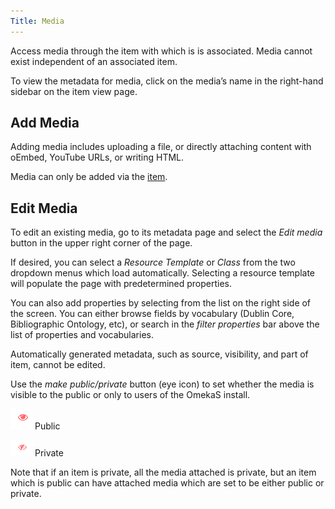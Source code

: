 ```yaml
---
Title: Media
---
```

Access media through the item with which is is associated. Media cannot exist independent of an associated item. 

To view the metadata for media, click on the media’s name in the  right-hand sidebar on the item view page. 

## Add Media

Adding media includes uploading a file, or directly attaching content with oEmbed, YouTube URLs, or writing HTML.

Media can only be added via the [item](../content/Items.md). 

## Edit Media
To edit an existing media, go to its metadata page and select the *Edit media* button in the upper right corner of the page. 

If desired, you can select a *Resource Template* or *Class* from the two dropdown menus which load automatically. Selecting a resource template will populate the page with predetermined properties.

You can also add properties by selecting from the list on the right side of the screen. You can either browse fields by vocabulary (Dublin Core, Bibliographic Ontology, etc), or search in the *filter properties* bar above the list of properties and vocabularies.

Automatically generated metadata, such as source, visibility, and part of item, cannot be edited. 

Use the *make public/private* button (eye icon) to set whether the media is visible to the public or only to users of the OmekaS install. 

![make public button showing an eye icon](../content/contentfiles/item_public.png) Public 

![make private button showing an eye icon with a diagonal slash through it](../content/contentfiles/item_private.png)  Private

Note that if an item is private, all the media attached is private, but an item which is public can have attached media which are set to be either public or private.
